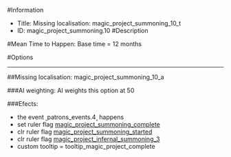 #Information
 - Title: Missing localisation: magic_project_summoning_10_t
 - ID: magic_project_summoning.10
#Description

#Mean Time to Happen:
Base time = 12 months

#Options

___
##Missing localisation: magic_project_summoning_10_a

###AI weighting:
AI weights this option at 50


###Efects:<ul><li>the event ˻patrons_events.4˼ happens</li><li>set ruler flag [magic_project_summoning_complete](../flags/magic_project_summoning_complete.md)</li><li>clr ruler flag [magic_project_summoning_started](../flags/magic_project_summoning_started.md)</li><li>clr ruler flag [magic_project_infernal_summoning_3](../flags/magic_project_infernal_summoning_3.md)</li><li>custom tooltip = tooltip_magic_project_complete</li></ul>
